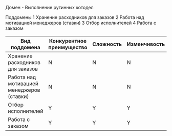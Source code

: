 Домен - Выполнение рутинных котодел

Поддомены
1 Хранение расходников для заказов
2 Работа над мотивацией менеджеров (ставки)
3 Отбор исполнителей
4 Работа с заказом

| Вид поддомена                             | Конкурентное преимущество | Сложность | Изменчивость |
|-------------------------------------------|---------------------------|-----------|--------------|
| Хранение расходников для заказов          |             N             |     N     |       N      |
| Работа над мотивацией менеджеров (ставки) |             N             |     N     |       N      |
| Отбор исполнителей                        |             Y             |     Y     |       Y      |
| Работа с заказом                          |             Y             |     Y     |       Y      |



